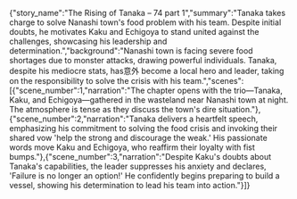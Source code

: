 {"story_name":"The Rising of Tanaka – 74 part 1","summary":"Tanaka takes charge to solve Nanashi town's food problem with his team. Despite initial doubts, he motivates Kaku and Echigoya to stand united against the challenges, showcasing his leadership and determination.","background":"Nanashi town is facing severe food shortages due to monster attacks, drawing powerful individuals. Tanaka, despite his mediocre stats, has意外 become a local hero and leader, taking on the responsibility to solve the crisis with his team.","scenes":[{"scene_number":1,"narration":"The chapter opens with the trio—Tanaka, Kaku, and Echigoya—gathered in the wasteland near Nanashi town at night. The atmosphere is tense as they discuss the town's dire situation."},{"scene_number":2,"narration":"Tanaka delivers a heartfelt speech, emphasizing his commitment to solving the food crisis and invoking their shared vow 'help the strong and discourage the weak.' His passionate words move Kaku and Echigoya, who reaffirm their loyalty with fist bumps."},{"scene_number":3,"narration":"Despite Kaku's doubts about Tanaka's capabilities, the leader suppresses his anxiety and declares, 'Failure is no longer an option!' He confidently begins preparing to build a vessel, showing his determination to lead his team into action."}]}